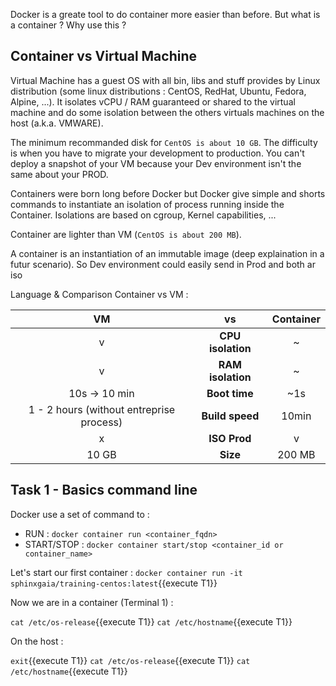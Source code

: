 Docker is a greate tool to do container more easier than before. But what is a container ? Why use this ?

## Container vs Virtual Machine

Virtual Machine has a guest OS with all bin, libs and stuff provides by Linux distribution (some linux distributions : CentOS, RedHat, Ubuntu, Fedora, Alpine, ...).
It isolates  vCPU / RAM guaranteed or shared to the virtual machine and do some isolation between the others virtuals machines on the host (a.k.a. VMWARE).

The minimum recommanded disk for `CentOS is about 10 GB`.
The difficulty is when you have to migrate your development to production. You can't deploy a snapshot of your VM because your Dev environment isn't the same about your PROD.

Containers were born long before Docker but Docker give simple and shorts commands to instantiate an isolation of process running inside the Container.
Isolations are based on cgroup, Kernel capabilities, ...

Container are lighter than VM (`CentOS is about 200 MB`).

A container is an instantiation of an immutable image (deep explaination in a futur scenario). So Dev environment could easily send in Prod and both ar iso


Language & Comparison Container vs VM :

| VM | vs | Container |
|:---:|:---:|:---:|
| v | **CPU isolation** | ~ |
| v | **RAM isolation** | ~ |
| 10s -> 10 min | **Boot time** | ~1s |
| 1 - 2 hours (without entreprise process) | **Build speed** | 10min |
| x | **ISO Prod** | v |
| 10 GB | **Size** | 200 MB |


## Task 1 - Basics command line

Docker use a set of command to :
- RUN : `docker container run <container_fqdn>`
- START/STOP : `docker container start/stop <container_id or container_name>`

Let's start our first container :
`docker container run -it sphinxgaia/training-centos:latest`{{execute T1}}

Now we are in a container (Terminal 1) :

`cat /etc/os-release`{{execute T1}}
`cat /etc/hostname`{{execute T1}}

On the host :

`exit`{{execute T1}}
`cat /etc/os-release`{{execute T1}}
`cat /etc/hostname`{{execute T1}}